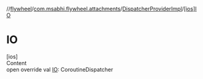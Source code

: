 //[flywheel](../../../index.md)/[com.msabhi.flywheel.attachments](../index.md)/[DispatcherProviderImpl](index.md)/[[ios]IO]([ios]-i-o.md)



# IO  
[ios]  
Content  
open override val [IO]([ios]-i-o.md): CoroutineDispatcher  



